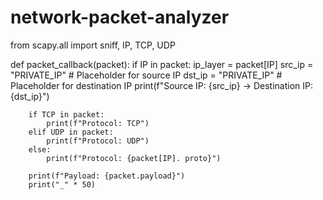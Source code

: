 # network-packet-analyzer
from scapy.all import sniff, IP, TCP, UDP

def packet_callback(packet):
	if IP in packet:
		ip_layer = packet[IP]
		src_ip = "PRIVATE_IP" # Placeholder for source IP
		dst_ip = "PRIVATE_IP" # Placeholder for destination IP
		print(f"Source IP: {src_ip} -> Destination IP: {dst_ip}")
	
		if TCP in packet:
			print(f"Protocol: TCP")
		elif UDP in packet:
			print(f"Protocol: UDP")
		else:
			print(f"Protocol: {packet[IP]. proto}")
		
		print(f"Payload: {packet.payload}")
		print("_" * 50)
